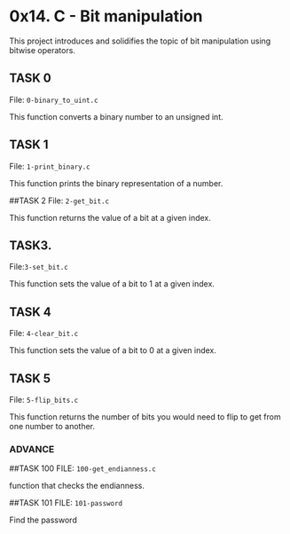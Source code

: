 # 0x14. C - Bit manipulation

This project introduces and solidifies the topic of bit manipulation using bitwise operators.

## TASK 0
File: ```0-binary_to_uint.c```

This function converts a binary number to an unsigned int.

## TASK 1
File: ```1-print_binary.c```

This function prints the binary representation of a number.

##TASK 2
File: ```2-get_bit.c```

This function returns the value of a bit at a given index.

## TASK3.
File:```3-set_bit.c```

This function sets the value of a bit to 1 at a given index.

## TASK 4
File: ```4-clear_bit.c```

This function sets the value of a bit to 0 at a given index.

## TASK 5
File: ```5-flip_bits.c```

This function returns the number of bits you would need to flip to get from one number to another.

### ADVANCE

##TASK 100
FILE: ```100-get_endianness.c```

 function that checks the endianness.

##TASK 101
FILE: ```101-password```

Find the password
